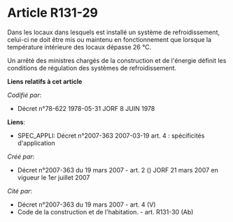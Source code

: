 # Article R131-29

Dans les locaux dans lesquels est installé un système de refroidissement, celui-ci ne doit être mis ou maintenu en
fonctionnement que lorsque la température intérieure des locaux dépasse 26 °C.

Un arrêté des ministres chargés de la construction et de l'énergie définit les conditions de régulation des systèmes de
refroidissement.

**Liens relatifs à cet article**

_Codifié par_:

  - Décret n°78-622 1978-05-31 JORF 8 JUIN 1978

**Liens**:

  - SPEC_APPLI: Décret n°2007-363 2007-03-19 art. 4 : spécificités d'application

_Créé par_:

  - Décret n°2007-363 du 19 mars 2007 - art. 2 () JORF 21 mars 2007 en vigueur le 1er juillet 2007

_Cité par_:

  - Décret n°2007-363 du 19 mars 2007 - art. 4 (V)
  - Code de la construction et de l'habitation. - art. R131-30 (Ab)
